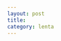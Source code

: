 ```yaml
---
layout: post
title: 
category: lenta
---
```

<!--more-->

<img alt=""  src="data:image/jpeg;base64,">